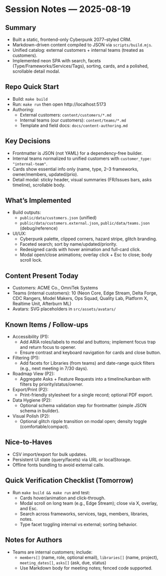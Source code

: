 # Session Notes — 2025-08-19

## Summary
- Built a static, frontend-only Cyberpunk 2077–styled CRM.
- Markdown-driven content compiled to JSON via `scripts/build.mjs`.
- Unified catalog: external customers + internal teams (treated as customers).
- Implemented neon SPA with search, facets (Type/Frameworks/Services/Tags), sorting, cards, and a polished, scrollable detail modal.

## Repo Quick Start
- Build: `make build`
- Run: `make run` then open http://localhost:5173
- Authoring:
  - External customers: `content/customers/*.md`
  - Internal teams (our customers): `content/teams/*.md`
  - Template and field docs: `docs/content-authoring.md`

## Key Decisions
- Frontmatter is JSON (not YAML) for a dependency-free builder.
- Internal teams normalized to unified customers with `customer_type: "internal-team"`.
- Cards show essential info only (name, type, 2–3 frameworks, owner/members, updated/prio).
- Detail modal: sticky header, visual summaries (FR/Issues bars, asks timeline), scrollable body.

## What’s Implemented
- Build outputs:
  - `public/data/customers.json` (unified)
  - `public/data/customers.external.json`, `public/data/teams.json` (debug/reference)
- UI/UX:
  - Cyberpunk palette, clipped corners, hazard stripe, glitch branding.
  - Faceted search; sort by name/updated/priority.
  - Redesigned cards with hover animation and full-card click.
  - Modal open/close animations; overlay click + Esc to close; body scroll lock.

## Content Present Today
- Customers: ACME Co., OmniTek Systems
- Teams (internal customers): 10 (Neon Core, Edge Stream, Delta Forge, CDC Rangers, Model Makers, Ops Squad, Quality Lab, Platform X, Realtime Unit, Afterburn ML)
- Avatars: SVG placeholders in `src/assets/avatars/`

## Known Items / Follow-ups
- Accessibility (P1):
  - Add ARIA roles/labels to modal and buttons; implement focus trap and return focus to opener.
  - Ensure contrast and keyboard navigation for cards and close button.
- Filtering (P1):
  - Add facets for Libraries (from teams) and date-range quick filters (e.g., next meeting in 7/30 days).
- Roadmap View (P2):
  - Aggregate Asks + Feature Requests into a timeline/kanban with filters by priority/status/owner.
- Export/Print (P2):
  - Print-friendly stylesheet for a single record; optional PDF export.
- Data Hygiene (P2):
  - Optional schema validation step for frontmatter (simple JSON schema in builder).
- Visual Polish (P2):
  - Optional glitch ripple transition on modal open; density toggle (comfortable/compact).

## Nice-to-Haves
- CSV import/export for bulk updates.
- Persistent UI state (query/facets) via URL or localStorage.
- Offline fonts bundling to avoid external calls.

## Quick Verification Checklist (Tomorrow)
- Run `make build && make run` and test:
  - Cards hover/animation and click-through.
  - Modal scroll on long team (e.g., Edge Stream); close via X, overlay, and Esc.
  - Search across frameworks, services, tags, members, libraries, notes.
  - Type facet toggling internal vs external; sorting behavior.

## Notes for Authors
- Teams are internal customers; include:
  - `members[]` (name, role, optional email), `libraries[]` (name, project), `meeting_dates[]`, `asks[]` (ask, due, status)
  - Use Markdown body for meeting notes; fenced code supported.

